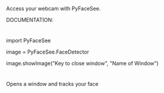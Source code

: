 Access your webcam with PyFaceSee.

DOCUMENTATION:
#
import PyFaceSee

image = PyFaceSee.FaceDetector


image.showImage("Key to close window", "Name of Window")
#
Opens a window and tracks your face
